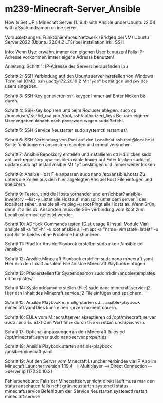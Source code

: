 # m239-Minecraft-Server_Ansible
How to Set UP a Minecraft Server (1.19.4) with Ansible under Ubuntu 22.04 with a Systemdeamon on ine server

Voraussetzungen: 
Funktionierendes Netzwerk (Bridged bei VM)
Ubuntu Server 2022 (Ubuntu 22.04.2 LTS) bei installation inkl. SSH

Info:
Wenn User erwähnt immer den eigenen User benutzen!
Falls IP-Adresse vorkommen immer eigene Adresse benutzen!


Anleitung:
Schritt 1: IP-Adresse des Servers herausfinden
ip a

Schritt 2: SSH Verbindung auf den Ubuntu server herstellen von Windows Terminal (CMD)
ssh user@172.20.10.2
Mit "yes" bestätigen und pw des users eingeben.

Schritt 3: SSH-Key generieren
ssh-keygen
Immer auf Enter klicken bis durch.

Schritt 4: SSH-Key kopieren und beim Rootuser ablegen.
sudo cp /home/user/.ssh/id_rsa.pub /root/.ssh/authorized_keys
Bei user eigener User angeben danach noch passswort wegen sudo Befehl.

Schritt 5: SSH-Service Neustarten
sudo systemctl restart ssh

Schritt 6: SSH-Verbindung von Root auf den Localhost
ssh root@localhost
Sollte funktionieren ansonsten rebooten und erneut versuchen.

Schritt 7: Ansible Repository erstellen und installieren
ctrl+d klicken
sudo apt-add-repository ppa:ansible/ansible
Immer auf Enter klicken
sudo apt update
sudo apt install ansible
Mit "y" bestätigen und immer weiter klicken

Schritt 8: Ansible Host File anpassen
sudo nano /etc/ansible/hosts
Zu unters die Zeilen aus dem hier abgelegten Ansibel Host File einfügen und speichern.

Schritt 9:  Testen, sind die Hosts vorhanden und erreichbar?
ansible-inventory --list -y 
Listet alle Host auf, man sollt unter dem server 1 den localhost sehen.
ansible all -m ping -u root 
Pingt alle Hosts an. Wenn Grün, dann ist alles ok. Ansonsten muss die SSH verbindung vom Root zum Localhost erneut getestet werden.

Schritt 10: ADHock Commands testen (Disk usage & Install Module Vim)
ansible all -a "df -h" -u root
ansible all -m apt -a "name=vim state=latest" -u root
Sollte beides ohne Probleme funktionieren.

Schritt 11: Pfad für Ansible Playbook erstellen
sudo mkdir /ansible
cd /ansible/

Schritt 12: Ansible Minecraft Playbook erstellen
sudo nano minecraft.yaml
Hier nun den Inhalt aus dem File Anisble Minecraft Playbook einfügen

Schritt 13: Pfad erstellen für Systemdeamon
sudo mkdir /ansible/templates
cd templates/

Schritt 14: Systemdeamon erstellen (File)
sudo nano minecraft.service.j2
Hier den Inhalt des Minecraft.service.j2 File einfügen und speichern.

Schritt 15: Ansible Playbook einmalig starten
cd ..
ansible-playbook minecraft.yaml
Dies kann einen kurzen moment dauern.

Schritt 16: EULA vom Minecraftserver akzeptieren
cd /opt/minecraft_server
sudo nano eula.txt
Den Wert false durch true ersetzen und speichern.

Schritt 17: Optional anpassungen an den Minecraft Rules
cd /opt/minecraft_server
sudo nano server.properties

Schritt 18: Ansible Playbook starten
ansible-playbook /ansible/minecraft.yaml

Schritt 19: Auf den Server vom Minecraft Launcher verbinden via IP
Also im Minecraft Launcher version 1.19.4 --> Multiplayer --> Direct Connection -->server ip (172.20.10.2)

Fehlerbehebung:
Falls der Minecraftserver nicht direkt läuft muss man den status anschauen falls nicht grün neustarten
systemctl status minecraft.service
Befehl zum den Service Neustarten
systemctl restart minecraft.service 

